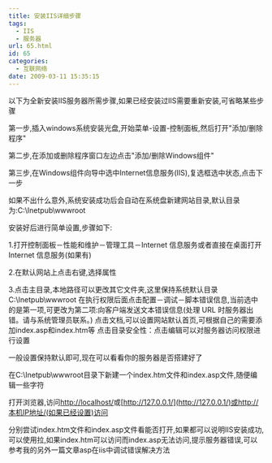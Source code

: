 ```yaml
---
title: 安装IIS详细步骤
tags:
  - IIS
  - 服务器
url: 65.html
id: 65
categories:
  - 互联网络
date: 2009-03-11 15:35:15
---
```


以下为全新安装IIS服务器所需步骤,如果已经安装过IIS需要重新安装,可省略某些步骤  

第一步,插入windows系统安装光盘,开始菜单-设置-控制面板,然后打开"添加/删除程序"  

第二步,在添加或删除程序窗口左边点击"添加/删除Windows组件"  

第三步,在Windows组件向导中选中Internet信息服务(IIS),复选框选中状态,点击下一步  

如果不出什么意外,系统安装成功后会自动在系统盘新建网站目录,默认目录为:C:\\Inetpub\\wwwroot  

安装好后进行简单设置,步骤如下:  

1.打开控制面板－性能和维护－管理工具－Internet 信息服务或者直接在桌面打开Internet 信息服务(如果有)  

2.在默认网站上点击右键,选择属性  

3.点击主目录,本地路径可以更改其它文件夹,这里保持系统默认目录C:\\Inetpub\\wwwroot 在执行权限后面点击配置－调试－脚本错误信息,当前选中的是第一项,可更改为第二项:向客户端发送文本错误信息(处理 URL 时服务器出错。请与系统管理员联系。) 点击文档,可以设置网站默认首页,可根据自己的需要添加index.asp和index.htm等 点击目录安全性：点击编辑可以对服务器访问权限进行设置  

一般设置保持默认即可,现在可以看看你的服务器是否搭建好了  

在C:\\Inetpub\\wwwroot目录下新建一个index.htm文件和index.asp文件,随便编辑一些字符  

打开浏览器,访问[http://localhost/](http://localhost/)或[http://127.0.0.1/](http://127.0.0.1/)或http://本机IP地址/(如果已经设置)访问  

分别尝试index.htm文件和index.asp文件看能否打开,如果都可以说明IIS安装成功,可以使用拉,如果index.htm可以访问而index.asp无法访问,提示服务器错误,可以参考我的另外一篇文章asp在iis中调试错误解决方法